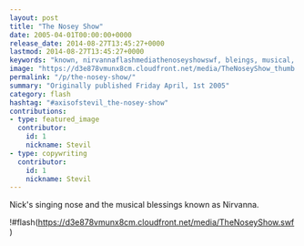 ```yaml
---
layout: post
title: "The Nosey Show"
date: 2005-04-01T00:00:00+0000
release_date: 2014-08-27T13:45:27+0000
lastmod: 2014-08-27T13:45:27+0000
keywords: "known, nirvannaflashmediathenoseyshowswf, bleings, musical, singing"
image: "https://d3e878vmunx8cm.cloudfront.net/media/TheNoseyShow_thumb.png"
permalink: "/p/the-nosey-show/"
summary: "Originally published Friday April, 1st 2005"
category: flash
hashtag: "#axisofstevil_the-nosey-show"
contributions:
- type: featured_image
  contributor:
    id: 1
    nickname: Stevil
- type: copywriting
  contributor:
    id: 1
    nickname: Stevil
---
```


Nick's singing nose and the musical blessings known as Nirvanna.

!#flash(https://d3e878vmunx8cm.cloudfront.net/media/TheNoseyShow.swf)
